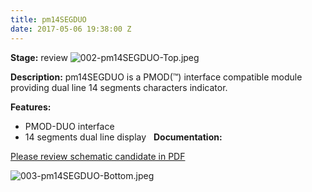 ```yaml
---
title: pm14SEGDUO
date: 2017-05-06 19:38:00 Z
---
```


**Stage:** review
![002-pm14SEGDUO-Top.jpeg](/uploads/pm14SEGDUO/002-pm14SEGDUO-Top.jpeg)

**Description:**
pm14SEGDUO is a PMOD(™) interface compatible module providing dual line 14 segments characters indicator.

**Features:**
* PMOD-DUO interface
* 14 segments dual line display
 
**Documentation:**

[Please review schematic candidate in PDF](/uploads/pm14SEGDUO/2016-08-15-pm14SEGDUO-Without-pullup-Scheme.pdf)

![003-pm14SEGDUO-Bottom.jpeg](/uploads/pm14SEGDUO/003-pm14SEGDUO-Bottom.jpeg)